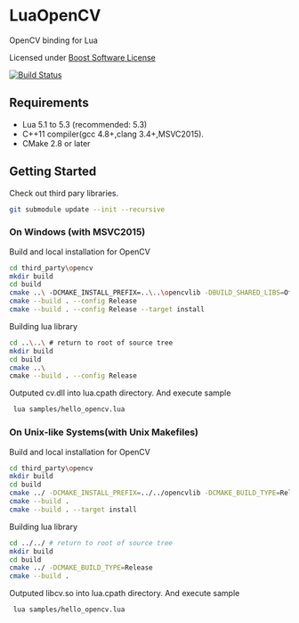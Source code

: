 # LuaOpenCV
OpenCV binding for Lua


Licensed under [Boost Software License](http://www.boost.org/LICENSE_1_0.txt)

[![Build Status](https://travis-ci.org/satoren/luaOpenCV.svg?branch=master)](https://travis-ci.org/satoren/luaOpenCV)

## Requirements
- Lua 5.1 to 5.3 (recommended: 5.3)
- C++11 compiler(gcc 4.8+,clang 3.4+,MSVC2015).
- CMake 2.8 or later

## Getting Started

Check out third pary libraries.
```bash
git submodule update --init --recursive
```

### On Windows (with MSVC2015)
Build and local installation for OpenCV
```bash
cd third_party\opencv
mkdir build
cd build
cmake ..\ -DCMAKE_INSTALL_PREFIX=..\..\opencvlib -DBUILD_SHARED_LIBS=Off -DBUILD_WITH_STATIC_CRT=Off
cmake --build . --config Release
cmake --build . --config Release --target install
```
Building lua library
```bash
cd ..\..\ # return to root of source tree
mkdir build
cd build
cmake ..\
cmake --build . --config Release
```
Outputed cv.dll into lua.cpath directory.
And execute sample 
```bash
 lua samples/hello_opencv.lua
```


### On Unix-like Systems(with Unix Makefiles)
Build and local installation for OpenCV
```bash
cd third_party\opencv
mkdir build
cd build
cmake ../ -DCMAKE_INSTALL_PREFIX=../../opencvlib -DCMAKE_BUILD_TYPE=Release -DBUILD_SHARED_LIBS=Off
cmake --build . 
cmake --build . --target install
```
Building lua library
```bash
cd ../../ # return to root of source tree
mkdir build
cd build
cmake ../ -DCMAKE_BUILD_TYPE=Release
cmake --build .
```
Outputed libcv.so into lua.cpath directory.
And execute sample 
```bash
 lua samples/hello_opencv.lua
```
